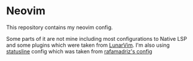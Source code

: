 
# Neovim

This repository contains my neovim config.

Some parts of it are not mine including 
most configurations to Native LSP and some plugins which were taken from 
[LunarVim](https://github.com/ChristianChiarulli/LunarVim).
I'm also using [statusline](https://github.com/famiu/feline.nvim) config which was taken from 
[rafamadriz's config](https://github.com/rafamadriz/dotfiles/tree/main/.config/nvim/lua/plugins/statusline)



